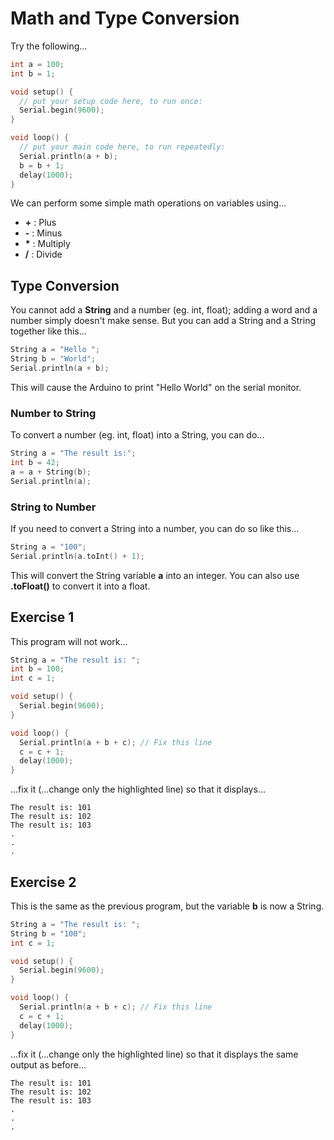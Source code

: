 # Math and Type Conversion

Try the following...

```cpp hl_lines="1 2 11 12 13"
int a = 100;
int b = 1;

void setup() {
  // put your setup code here, to run once:
  Serial.begin(9600);
}

void loop() {
  // put your main code here, to run repeatedly:
  Serial.println(a + b);
  b = b + 1;
  delay(1000);
}
```

We can perform some simple math operations on variables using...

* **+** : Plus
* **-** : Minus
* **\*** : Multiply
* **/** : Divide

## Type Conversion

You cannot add a **String** and a number (eg. int, float); adding a word and a number simply doesn't make sense.
But you can add a String and a String together like this...

```cpp
String a = "Hello ";
String b = "World";
Serial.println(a + b);
```

This will cause the Arduino to print "Hello World" on the serial monitor.

### Number to String

To convert a number (eg. int, float) into a String, you can do...

```cpp
String a = "The result is:";
int b = 42;
a = a + String(b);
Serial.println(a);
```

### String to Number

If you need to convert a String into a number, you can do so like this...

```cpp
String a = "100";
Serial.println(a.toInt() + 1);
```

This will convert the String variable **a** into an integer.
You can also use **.toFloat()** to convert it into a float.

## Exercise 1

This program will not work...

```cpp hl_lines="10"
String a = "The result is: ";
int b = 100;
int c = 1;

void setup() {
  Serial.begin(9600);
}

void loop() {
  Serial.println(a + b + c); // Fix this line
  c = c + 1;
  delay(1000);
}
```

...fix it (...change only the highlighted line) so that it displays...

```
The result is: 101
The result is: 102
The result is: 103
.
.
.
```

## Exercise 2

This is the same as the previous program, but the variable **b** is now a String.

```cpp hl_lines="10"
String a = "The result is: ";
String b = "100";
int c = 1;

void setup() {
  Serial.begin(9600);
}

void loop() {
  Serial.println(a + b + c); // Fix this line
  c = c + 1;
  delay(1000);
}
```

...fix it (...change only the highlighted line) so that it displays the same output as before...

```
The result is: 101
The result is: 102
The result is: 103
.
.
.
```